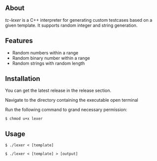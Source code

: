 ## About

*tc-lexer* is a C++ interpreter for generating custom testcases based on a given template. It supports random integer and string generation.


## Features

- Random numbers within a range
- Random binary number within a range
- Random strings with random length

## Installation

You can get the latest release in the release section.

Navigate to the directory containing the executable open terminal

Run the following command to grand necessary permission:

`$ chmod u+x lexer`

## Usage

`$ ./lexer < [template]`

`$ ./lexer < [template] > [output]`
